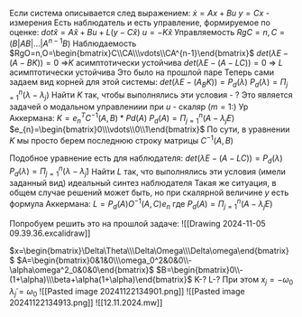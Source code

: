 Если система описывается след выражением:
$\dot x=Ax+Bu$
$y=Cx$ - измерения
Есть наблюдатель и есть управление, формируемое по оценке:
$dot\hat x=A\hat x+Bu +L(y-C\hat x)$
$u=-K\hat x$
Управляемость $RgC=n,C=(B|AB|\dots|A^{n-1}B)$
Наблюдаемость $RgO=n,O=\begin{bmatrix}C\\CA\\\vdots\\CA^{n-1}\end{bmatrix}$
$det (\lambda E- (A-BK))=0$ =>$K$ асимптотически устойчива
$det(\lambda E-(A-LC))=0$ => $L$ асимптотически устойчива
Это было на прошлой паре
Теперь сами задаем вид корней для этой системы:
$det(\lambda E-(A_BK))=P_{d}(\lambda)$
$P_{d}(\lambda)=\Pi^{n}_{j=1}(\lambda-\lambda_{j})$ 
Найти $K$ так, чтобы выполнялись эти условия -  ?
Это является задачей о модальном управлениии
при $u$ - скаляр ($m=1$:)
Ур Аккермана:
$K=e_{n}^TC^{-1}(A,B)*Pd(A)$
$P_{d}(A)=\Pi^{n}_{j=1}(A-\lambda_{j}E)$
$e_{n}=\begin{bmatrix}0\\\vdots\\0\\1\end{bmatrix}$
По сути, в уравнении $K$ мы просто берем последнюю строку матрицы $C^{-1}(A,B)$

Подобное уравнение есть  для наблюдателя:
$det(\lambda E-(A-LC))=P_{d}(\lambda)$
$P_{d}(\lambda)=\Pi^{n}_{j=1}(\lambda-\widetilde\lambda_{j})$ 
Найти $L$ так, что выполнялись эти условия (имели заданный вид)
идеальный синтез наблюдателя
Такая же ситуация, в общем случае решений может быть, но при скалярной величине $y$ есть формула Аккермана:
$L=P_{d}(A)O^{-1}(A,C)e_{n}$
где $P_{d}(A)=\Pi^{n}_{j=1}(A-\widetilde\lambda_{j}E)$

Попробуем решить это на прошлой задаче:
![[Drawing 2024-11-05 09.39.36.excalidraw]]

$x=\begin{bmatrix}\Delta\Theta\\\Delta\Omega\\\Delta\omega\end{bmatrix}$ 
$A=\begin{bmatrix}0&1&0\\\omega_0^2&0&0\\-\alpha\omega^2_0&0&0\end{bmatrix}$ 
$B=\begin{bmatrix}0\\-(1+\alpha)\\\beta+\alpha(1+\alpha)\end{bmatrix}$ 
K-?
L-?
При этом
$x_{j}=-\omega_{0}$
$\widetilde \lambda_{j}=\omega_{0}$
![[Pasted image 20241122134901.png]]
![[Pasted image 20241122134913.png]]
![[12.11.2024.mw]]
